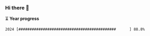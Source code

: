 ### Hi there :wave:

:hourglass_flowing_sand: **Year progress**

```txt
2024 [############################################      ] 88.8%
```
